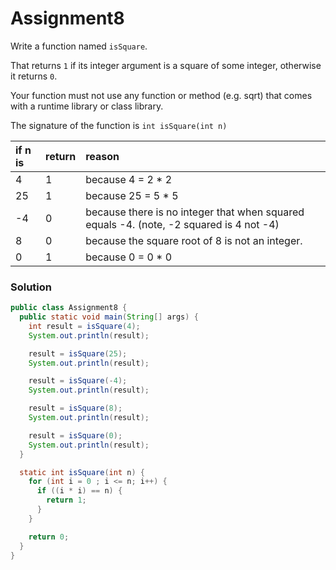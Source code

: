 # Assignment8

Write a function named `isSquare`.

That returns `1` if its integer argument is a square of some integer, otherwise it returns `0`.

Your function must not use any function or method (e.g. sqrt) that comes with a runtime library or class library.

The signature of the function is `int isSquare(int n)`

| if n is | return | reason |
|:-------------|:-------------|:-------------|
| 4 | 1 | because 4 = 2 * 2 |
| 25 | 1 | because 25 = 5 * 5 |
| -4 | 0 | because there is no integer that when squared equals -4. (note, -2 squared is 4 not -4) |
| 8 | 0 | because the square root of 8 is not an integer. |
| 0 | 1 | because 0 = 0 * 0 |

### Solution

```java
public class Assignment8 {
  public static void main(String[] args) {
    int result = isSquare(4);
    System.out.println(result);

    result = isSquare(25);
    System.out.println(result);

    result = isSquare(-4);
    System.out.println(result);

    result = isSquare(8);
    System.out.println(result);

    result = isSquare(0);
    System.out.println(result);
  }

  static int isSquare(int n) {
    for (int i = 0 ; i <= n; i++) {
      if ((i * i) == n) {
        return 1;
      }
    }

    return 0;
  }
}
```
